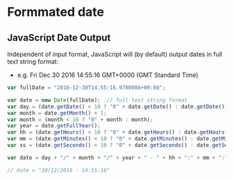 # Formmated date


## JavaScript Date Output
Independent of input format, JavaScript will (by default) output dates in full text string format:
* e.g. Fri Dec 30 2016 14:55:16 GMT+0000 (GMT Standard Time)

```js
var fullDate = "2016-12-30T14:55:16.9780086+00:00";

var date = new Date(fullDate);  // full text string format
var day = (date.getDate() < 10 ? "0" + date.getDate() : date.getDate());
var month = date.getMonth() + 1;
var month = (month < 10 ? "0" + month : month);
var year = date.getFullYear();
var hh = (date.getHours() < 10 ? "0" + date.getHours() : date.getHours());
var mm = (date.getMinutes() < 10 ? "0" + date.getMinutes() : date.getMinutes());
var ss = (date.getSeconds() < 10 ? "0" + date.getSeconds() : date.getSeconds());

var date = day + "/" + month + "/" + year + " - " + hh + ":" + mm + ":" + ss; 

// date = "30/12/2016 - 14:55:16"
```